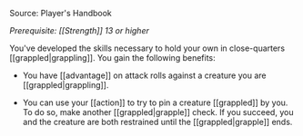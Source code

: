 Source: Player's Handbook

_Prerequisite: [[Strength]] 13 or higher_

You've developed the skills necessary to hold your own in close-quarters [[grappled|grappling]]. You gain the following benefits:

- You have [[advantage]] on attack rolls against a creature you are [[grappled|grappling]].

- You can use your [[action]] to try to pin a creature [[grappled]] by you. To do so, make another [[grappled|grapple]] check. If you succeed, you and the creature are both restrained until the [[grappled|grapple]] ends.